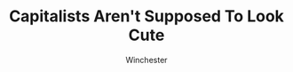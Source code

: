---
media: "images/rounds/round_4_2/arent_supposed_to_look_cute.png"
media_type: image
title: Capitalists Aren't Supposed To Look Cute
author: [Winchester]
desc: Kwon Myong-hwa reacts to the news that the people she just met are capitalists.
---